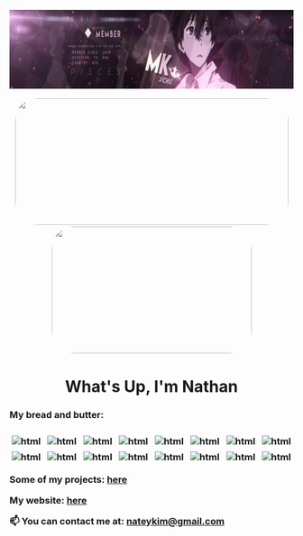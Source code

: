 <p align="center">
  <img width="1000" height="140" src="/src/monokuroBanner.png">
</p>

<p align="center">
    <img width="485" height="225" src="https://github-readme-stats.vercel.app/api?username=cronchynekos&show_icons=true&theme=tokyonight&include_all_commits=true&hide=stars" style="border-radius:40px;">
    <img width="355" height="225" src="https://github-readme-stats.vercel.app/api/top-langs/?username=cronchynekos&theme=tokyonight&layout=compact&exclude_repo=settings" style="border-radius:40px;">
</p>
<h1 align="center">What's Up, I'm Nathan</h1>

<h3> My bread and butter:  <h3>
<img src="https://img.shields.io/badge/java-orange?logo=javascript&style=for-the-badge&logo=java&logoColor=white" alt="html" style="vertical-align:top; margin:4px">
<img src="https://img.shields.io/badge/python-3670A0?style=for-the-badge&logo=python&logoColor=ffdd54" alt="html" style="vertical-align:top; margin:4px">
<img src="https://img.shields.io/badge/C-turquoise?logo=C&style=for-the-badge&logo=go&logoColor=white" alt="html" style="vertical-align:top; margin:4px">
<img src="https://img.shields.io/badge/javascript-%23323330.svg?style=for-the-badge&logo=javascript&logoColor=%23F7DF1E" alt="html" style="vertical-align:top; margin:4px">
<img src="https://img.shields.io/badge/c++-%2300599C.svg?style=for-the-badge&logo=c%2B%2B&logoColor=white" alt="html" style="vertical-align:top; margin:4px">
<img src="https://img.shields.io/badge/-Tailwind-blue?style=for-the-badge&logoColor=lightgrey" alt="html" style="vertical-align:top; margin:4px">
<img src="https://img.shields.io/badge/react-%2320232a.svg?style=for-the-badge&logo=react&logoColor=%2361DAFB" alt="html" style="vertical-align:top; margin:4px">
<img src="https://img.shields.io/badge/node.js-%2343853D.svg?style=for-the-badge&logo=node.js&logoColor=white" alt="html" style="vertical-align:top; margin:4px">
<img src="https://img.shields.io/badge/-Game Dev-purple?style=for-the-badge&logoColor=lightgrey" alt="html" style="vertical-align:top; margin:4px">
<img src="https://img.shields.io/badge/-SQL-red?logo=sql&style=for-the-badge&logoColor=lightgrey" alt="html" style="vertical-align:top; margin:4px">
<img src="https://img.shields.io/badge/-Data Science-yellow?style=for-the-badge&logoColor=lightgrey" alt="html" style="vertical-align:top; margin:4px">
<img src="https://img.shields.io/badge/-Unreal Engine-orange?style=for-the-badge&logoColor=lightgrey" alt="html" style="vertical-align:top; margin:4px">
<img src="https://img.shields.io/badge/-HTML-green?style=for-the-badge&logoColor=lightgrey" alt="html" style="vertical-align:top; margin:4px">
<img src="https://img.shields.io/badge/-Blender-purple?style=for-the-badge&logoColor=lightgrey" alt="html" style="vertical-align:top; margin:4px">
<img src="https://img.shields.io/badge/-CSS-white?style=for-the-badge&logoColor=white" alt="html" style="vertical-align:top; margin:4px">
<img src="https://img.shields.io/badge/-Docker-green?style=for-the-badge&logoColor=orange" alt="html" style="vertical-align:top; margin:4px">

</p>


  
<div style="margin-bottom: 15px"> 
  <a>Some of my projects:  </a>
  <a href="https://github.com/cronchynekos?tab=repositories"> here</a>

  <a>My website:  </a>
  <a href="https://cronchynekos.github.io/Personal-Portfolio/"> here</a>
  
  <a>📫 You can contact me at: </a>
  <a>**nateykim@gmail.com**</a>
</div> 
